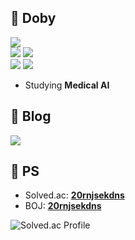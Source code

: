 ## :baby_chick: Doby
![](http://github-profile-summary-cards.vercel.app/api/cards/profile-details?username=drawcodeboy&theme=gruvbox)  
![](http://github-profile-summary-cards.vercel.app/api/cards/repos-per-language?username=drawcodeboy&theme=gruvbox)
![](http://github-profile-summary-cards.vercel.app/api/cards/most-commit-language?username=drawcodeboy&theme=gruvbox)  
![](http://github-profile-summary-cards.vercel.app/api/cards/stats?username=drawcodeboy&theme=gruvbox)
![](http://github-profile-summary-cards.vercel.app/api/cards/productive-time?username=drawcodeboy&theme=gruvbox&utcOffset=0)
* Studying <b>Medical AI</b>

## :baby_chick: Blog
<a href="https://draw-code-boy.tistory.com/"><img src="https://img.shields.io/badge/Doby's Lab-F36D5D?style=flat-square&logo=Tistory&logoColor=FFFFFF"/></a>

## :baby_chick: PS
* Solved.ac: <b>[20rnjsekdns](https://solved.ac/profile/20rnjsekdns)</b>
* BOJ: <b>[20rnjsekdns](https://www.acmicpc.net/user/20rnjsekdns)</b>

![Solved.ac Profile](http://mazassumnida.wtf/api/v2/generate_badge?boj=20rnjsekdns)
